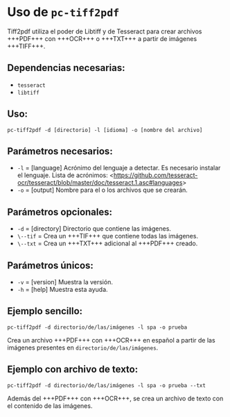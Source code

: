 # Uso de `pc-tiff2pdf`

Tiff2pdf utiliza el poder de Libtiff y de Tesseract para crear archivos +++PDF+++ con +++OCR+++ o +++TXT+++ a partir de imágenes +++TIFF+++.

## Dependencias necesarias:

* `tesseract`
* `libtiff`

## Uso:

```
pc-tiff2pdf -d [directorio] -l [idioma] -o [nombre del archivo]
```

## Parámetros necesarios:

* `-l` = [language] Acrónimo del lenguaje a detectar. Es necesario instalar el lenguaje. Lista de acrónimos: &lt;https://github.com/tesseract-ocr/tesseract/blob/master/doc/tesseract.1.asc#languages&gt;
* `-o` = [output] Nombre para el o los archivos que se crearán.

## Parámetros opcionales:

* `-d` = [directory] Directorio que contiene las imágenes.
* `\--tif` = Crea un +++TIF+++ que contiene todas las imágenes.
* `\--txt` = Crea un +++TXT+++ adicional al +++PDF+++ creado.

## Parámetros únicos:

* `-v` = [version] Muestra la versión.
* `-h` = [help] Muestra esta ayuda.

## Ejemplo sencillo:

```
pc-tiff2pdf -d directorio/de/las/imágenes -l spa -o prueba
```

Crea un archivo +++PDF+++ con +++OCR+++ en español a partir de las imágenes presentes en `directorio/de/las/imágenes`.

## Ejemplo con archivo de texto:

```
pc-tiff2pdf -d directorio/de/las/imágenes -l spa -o prueba --txt
```

Además del +++PDF+++ con +++OCR+++, se crea un archivo de texto con el contenido de las imágenes.
